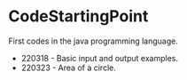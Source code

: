 # CodeStartingPoint
First codes in the java programming language.

+ 220318 - Basic input and output examples.
+ 220323 - Area of a circle.
